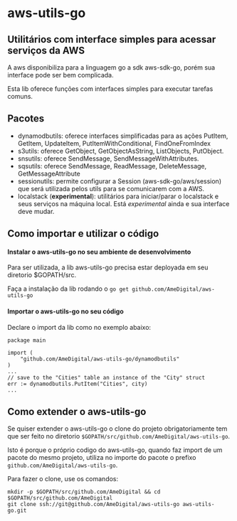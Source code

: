 # aws-utils-go
## Utilitários com interface simples para acessar serviços da AWS

A aws disponibiliza para a linguagem go a sdk aws-sdk-go, porém sua interface pode ser bem complicada.

Esta lib oferece funções com interfaces simples para executar tarefas comuns.

## Pacotes

* dynamodbutils: oferece interfaces simplificadas para as ações PutItem, GetItem, UpdateItem, PutItemWithConditional, FindOneFromIndex
* s3utils: oferece GetObject, GetObjectAsString, ListObjects, PutObject.
* snsutils: oferece SendMessage, SendMessageWithAttributes.
* sqsutils: oferece SendMessage, ReadMessage, DeleteMessage, GetMessageAttribute
* sessionutils: permite configurar a Session (aws-sdk-go/aws/session) que será utilizada pelos utils para se comunicarem com a AWS.
* localstack (**experimental**): utilitários para iniciar/parar o localstack e seus serviços na máquina local. Está *experimental* ainda e sua interface deve mudar.

## Como importar e utilizar o código

#### Instalar o aws-utils-go no seu ambiente de desenvolvimento

Para ser utilizada, a lib aws-utils-go precisa estar deployada em seu diretorio $GOPATH/src. 

Faça a instalação da lib rodando o `go get github.com/AmeDigital/aws-utils-go`

#### Importar o aws-utils-go no seu código

Declare o import da lib como no exemplo abaixo:

```golang
package main

import (
    "github.com/AmeDigital/aws-utils-go/dynamodbutils"
)
...
// save to the "Cities" table an instance of the "City" struct
err := dynamodbutils.PutItem("Cities", city)
...
```

## Como extender o aws-utils-go

Se quiser extender o aws-utils-go o clone do projeto obrigatoriamente tem que ser feito no diretorio `$GOPATH/src/github.com/AmeDigital/aws-utils-go`.

Isto é porque o próprio codigo do aws-utils-go, quando faz import de um pacote do mesmo projeto, utiliza no importe do pacote o prefixo `github.com/AmeDigital/aws-utils-go`.

Para fazer o clone, use os comandos:

```shell
mkdir -p $GOPATH/src/github.com/AmeDigital && cd $GOPATH/src/github.com/AmeDigital  
git clone ssh://git@github.com/AmeDigital/aws-utils-go aws-utils-go.git  
```
